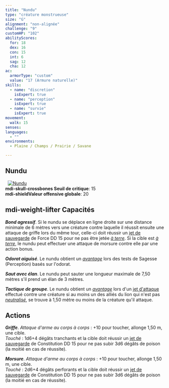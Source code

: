 ```yaml
---
title: "Nundu"
type: "créature monstrueuse"
size: "G"
alignment: "non-alignée"
challenge: "9"
customHP: "102"
abilityScores:
  for: 18
  dex: 16
  con: 15
  int: 6
  sag: 12
  cha: 12
ac:
  armorType: "custom"
  value: "17 (Armure naturelle)"
skills:
  - name: "discretion"
    isExpert: true
  - name: "perception"
    isExpert: true
  - name: "survie"
    isExpert: true
movement:
  walk: 15
senses:
languages:
  - ""
environments:
  - Plaine / Champs / Prairie / Savane

---
```

## Nundu
&nbsp;
[![Nundu](https://www.douaratil.fr/illustrations/creature-monstrueuse/nundum.png)](https://www.douaratil.fr/illustrations/creature-monstrueuse/nundu.jpg)  
**<v-icon>mdi-skull-crossbones</v-icon> Seuil de critique**: 15        
**<v-icon>mdi-shield</v-icon>Valeur offensive globale**: 20   
## <v-icon>mdi-weight-lifter</v-icon> Capacités
_**Bond agressif**_. Si le nundu se déplace en ligne droite sur une distance minimale de 6 mètres vers une créature contre laquelle il réussit ensuite une attaque de griffe lors du même tour, celle-ci doit réussir un [jet de sauvegarde](/utiliser-les-caracteristiques/#jets-de-sauvegarde) de Force DD 15 pour ne pas être jetée [_à terre_](/gerer-la-sante-du-personnage/#a-terre). Si la cible est [_à terre_](/gerer-la-sante-du-personnage/#a-terre), le nundu peut effectuer une attaque de morsure contre elle par une action bonus.

_**Odorat aiguisé**_. Le nundu obtient un [_avantage_](/utiliser-les-caracteristiques/#avantage-et-desavantage) lors des tests de Sagesse (Perception) basés sur l'odorat.

_**Saut avec élan**_. Le nundu peut sauter une longueur maximale de 7,50 mètres s'il prend un élan de 3 mètres.

_**Tactique de groupe**_. Le nundu obtient un [_avantage_](/utiliser-les-caracteristiques/#avantage-et-desavantage) lors d'un [jet d'attaque](/combattre/#jets-d-attaque) effectué contre une créature si au moins un des alliés du lion qui n'est pas [_neutralisé_](/gerer-la-sante-du-personnage/#neutralise), se trouve à 1,50 mètre ou moins de la créature qu'il attaque.

## Actions
_**Griffe**_. _Attaque d'arme au corps à corps_ : +10 pour toucher, allonge 1,50 m, une cible.  
_Touché_ : 1d6+4 dégâts tranchants et la cible doit réussir un [jet de sauvegarde](/utiliser-les-caracteristiques/#jets-de-sauvegarde) de Constitution DD 15 pour ne pas subir 3d6 dégâts de poison (la moitié en cas de réussite).  

_**Morsure**_. _Attaque d'arme au corps à corps_ : +10 pour toucher, allonge 1,50 m, une cible.  
_Touché_ : 2d6+4 dégâts perforants et la cible doit réussir un [jet de sauvegarde](/utiliser-les-caracteristiques/#jets-de-sauvegarde) de Constitution DD 15 pour ne pas subir 3d6 dégâts de poison (la moitié en cas de réussite).  
